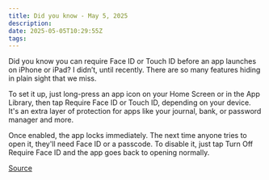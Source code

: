 ```yaml
---
title: Did you know - May 5, 2025
description:
date: 2025-05-05T10:29:55Z
tags:
---
```


Did you know you can require Face ID or Touch ID before an app launches on iPhone or iPad? I didn’t, until recently. There are so many features hiding in plain sight that we miss.

To set it up, just long-press an app icon on your Home Screen or in the App Library, then tap Require Face ID or Touch ID, depending on your device. It's an extra layer of protection for apps like your journal, bank, or password manager and more.

Once enabled, the app locks immediately. The next time anyone tries to open it, they'll need Face ID or a passcode. To disable it, just tap Turn Off Require Face ID and the app goes back to opening normally.

[Source](https://www.washingtonpost.com/technology/2025/04/20/iphone-stolen-lost-protection-track-lock/)
